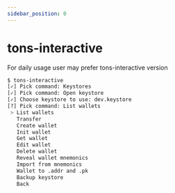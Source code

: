 ```yaml
---
sidebar_position: 0
---
```


# tons-interactive

For daily usage user may prefer tons-interactive version

```bash
$ tons-interactive
[✓] Pick command: Keystores
[✓] Pick command: Open keystore
[✓] Choose keystore to use: dev.keystore
[?] Pick command: List wallets
 > List wallets
   Transfer
   Create wallet
   Init wallet
   Get wallet
   Edit wallet
   Delete wallet
   Reveal wallet mnemonics
   Import from mnemonics
   Wallet to .addr and .pk
   Backup keystore
   Back
```
